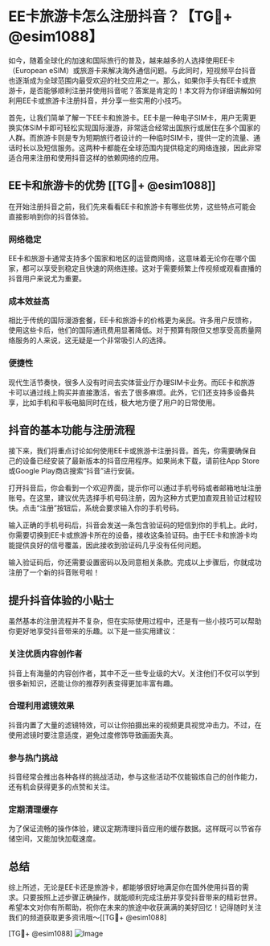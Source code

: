 # EE卡旅游卡怎么注册抖音？【TG💪+ @esim1088】

如今，随着全球化的加速和国际旅行的普及，越来越多的人选择使用EE卡（European eSIM）或旅游卡来解决海外通信问题。与此同时，短视频平台抖音也逐渐成为全球范围内最受欢迎的社交应用之一。那么，如果你手头有EE卡或旅游卡，是否能够顺利注册并使用抖音呢？答案是肯定的！本文将为你详细讲解如何利用EE卡或旅游卡注册抖音，并分享一些实用的小技巧。

首先，让我们简单了解一下EE卡和旅游卡。EE卡是一种电子SIM卡，用户无需更换实体SIM卡即可轻松实现国际漫游，非常适合经常出国旅行或居住在多个国家的人群。而旅游卡则是专为短期旅行者设计的一种临时SIM卡，提供一定的流量、通话时长以及短信服务。这两种卡都能在全球范围内提供稳定的网络连接，因此非常适合用来注册和使用抖音这样的依赖网络的应用。

## EE卡和旅游卡的优势 [[TG💪+ @esim1088]]

在开始注册抖音之前，我们先来看看EE卡和旅游卡有哪些优势，这些特点可能会直接影响到你的抖音体验。

### 网络稳定

EE卡和旅游卡通常支持多个国家和地区的运营商网络，这意味着无论你在哪个国家，都可以享受到稳定且快速的网络连接。这对于需要频繁上传视频或观看直播的抖音用户来说尤为重要。

### 成本效益高

相比于传统的国际漫游套餐，EE卡和旅游卡的价格更为亲民。许多用户反馈称，使用这些卡后，他们的国际通讯费用显著降低。对于预算有限但又想享受高质量网络服务的人来说，这无疑是一个非常吸引人的选择。

### 便捷性

现代生活节奏快，很多人没有时间去实体营业厅办理SIM卡业务。而EE卡和旅游卡可以通过线上购买并直接激活，省去了很多麻烦。此外，它们还支持多设备共享，比如手机和平板电脑同时在线，极大地方便了用户的日常使用。

## 抖音的基本功能与注册流程

接下来，我们将重点讨论如何使用EE卡或旅游卡注册抖音。首先，你需要确保自己的设备已经安装了最新版本的抖音应用程序。如果尚未下载，请前往App Store或Google Play商店搜索“抖音”进行安装。

打开抖音后，你会看到一个欢迎界面，提示你可以通过手机号码或者邮箱地址注册账号。在这里，建议优先选择手机号码注册，因为这种方式更加直观且验证过程较快。点击“注册”按钮后，系统会要求输入你的手机号码。

输入正确的手机号码后，抖音会发送一条包含验证码的短信到你的手机上。此时，你需要切换到EE卡或旅游卡所在的设备，接收这条验证码。由于EE卡和旅游卡均能提供良好的信号覆盖，因此接收到验证码几乎没有任何问题。

输入验证码后，你还需要设置密码以及同意相关条款。完成以上步骤后，你就成功注册了一个新的抖音账号啦！

## 提升抖音体验的小贴士

虽然基本的注册流程并不复杂，但在实际使用过程中，还是有一些小技巧可以帮助你更好地享受抖音带来的乐趣。以下是一些实用建议：

### 关注优质内容创作者

抖音上有海量的内容创作者，其中不乏一些专业级的大V。关注他们不仅可以学到很多新知识，还能让你的推荐列表变得更加丰富有趣。

### 合理利用滤镜效果

抖音内置了大量的滤镜特效，可以让你拍摄出来的视频更具视觉冲击力。不过，在使用滤镜时要注意适度，避免过度修饰导致画面失真。

### 参与热门挑战

抖音经常会推出各种各样的挑战活动，参与这些活动不仅能锻炼自己的创作能力，还有机会获得更多的点赞和关注。

### 定期清理缓存

为了保证流畅的操作体验，建议定期清理抖音应用的缓存数据。这样既可以节省存储空间，又能加快加载速度。

## 总结

综上所述，无论是EE卡还是旅游卡，都能够很好地满足你在国外使用抖音的需求。只要按照上述步骤正确操作，就能顺利完成注册并享受抖音带来的精彩世界。希望本文对你有所帮助，祝你在未来的旅途中收获满满的美好回忆！记得随时关注我们的频道获取更多资讯哦～[[TG💪+ @esim1088]

[TG💪+ @esim1088] ![Image](https://i.postimg.cc/4NQfJmqS/Snipaste-2025-05-13-00-14-12.png)